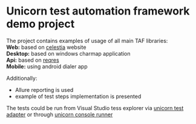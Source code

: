 Unicorn test automation framework demo project
=================================

The project contains examples of usage of all main TAF libraries:  
**Web:** based on [celestia](https://celestia.space/ru/) website  
**Desktop:** based on windows charmap application  
**Api:** based on [reqres](https://reqres.in)  
**Mobile:** using android dialer app  

Additionally: 
 - Allure reporting is used
 - example of test steps implementation is presented
 
 
 The tests could be run from Visual Studio tess explorer via [unicorn test adapter](https://github.com/Unicorn-TAF/test-adapter) or through [unicorn console runner](https://github.com/Unicorn-TAF/console-runner)
